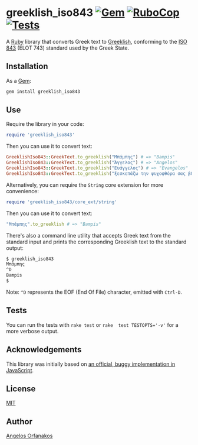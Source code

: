# greeklish_iso843 [![Gem](https://img.shields.io/gem/v/greeklish_iso843?color=blue)](https://rubygems.org/gems/greeklish_iso843/) [![RuboCop](https://github.com/agorf/greeklish_iso843/actions/workflows/rubocop.yml/badge.svg)](https://github.com/agorf/greeklish_iso843/actions/workflows/rubocop.yml) [![Tests](https://github.com/agorf/greeklish_iso843/actions/workflows/tests.yml/badge.svg)](https://github.com/agorf/greeklish_iso843/actions/workflows/tests.yml)

A [Ruby][] library that converts Greek text to [Greeklish][], conforming to the
[ISO 843][] (ELOT 743) standard used by the Greek State.

[Ruby]: https://www.ruby-lang.org/en/
[Greeklish]: https://en.wikipedia.org/wiki/Greeklish
[ISO 843]: https://www.iso.org/standard/5215.html

## Installation

As a [Gem][]:

```sh
gem install greeklish_iso843
```

[Gem]: https://rubygems.org/gems/greeklish_iso843/

## Use

Require the library in your code:

```ruby
require 'greeklish_iso843'
```

Then you can use it to convert text:

```ruby
GreeklishIso843::GreekText.to_greeklish("Μπάμπης") # => "Bampis"
GreeklishIso843::GreekText.to_greeklish("Άγγελος") # => "Angelos"
GreeklishIso843::GreekText.to_greeklish("Ευάγγελος") # => "Evangelos"
GreeklishIso843::GreekText.to_greeklish("ξεσκεπάζω την ψυχοφθόρα σας βδελυγμία") # => "xeskepazo tin psychofthora sas vdelygmia"
```

Alternatively, you can require the `String` core extension for more convenience:

```ruby
require 'greeklish_iso843/core_ext/string'
```

Then you can use it to convert text:

```ruby
"Μπάμπης".to_greeklish # => "Bampis"
```

There's also a command line utility that accepts Greek text from the standard
input and prints the corresponding Greeklish text to the standard output:

```sh
$ greeklish_iso843
Μπάμπης
^D
Bampis
$
```

Note: `^D` represents the EOF (End Of File) character, emitted with `Ctrl-D`.

## Tests

You can run the tests with `rake test` or `rake  test TESTOPTS='-v'` for a more
verbose output.

## Acknowledgements

This library was initially based on [an official, buggy implementation in
JavaScript][js].

[js]: http://www.passport.gov.gr/passports/GrElotConverter/GrElotConverter.html

## License

[MIT](https://github.com/agorf/greeklish_iso843/blob/master/LICENSE.txt)

## Author

[Angelos Orfanakos](https://angelos.dev/)
